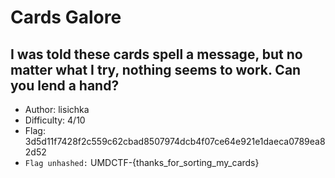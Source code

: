 # Cards Galore

## I was told these cards spell a message, but no matter what I try, nothing seems to work. Can you lend a hand?

- Author: lisichka
- Difficulty: 4/10
- Flag: 3d5d11f7428f2c559c62cbad8507974dcb4f07ce64e921e1daeca0789ea82d52
- `Flag unhashed:` UMDCTF-{thanks_for_sorting_my_cards}